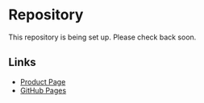 # Repository

This repository is being set up. Please check back soon.

## Links
- [Product Page](https://serp.ly/facebook-video-downloader)
- [GitHub Pages](https://serpapps.github.io/facebook-video-downloader)
